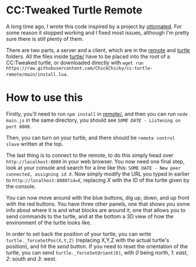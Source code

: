 # CC:Tweaked Turtle Remote

A long time ago, I wrote this code inspired by a project by [ottomated](https://github.com/ottomated). For some reason it stopped working and I fixed most issues, although I'm pretty sure there is still plenty of them.

There are two parts, a server and a client, which are in the [remote](remote/) and [turtle](turtle/) folders. All the files inside [turtle/](turtle/) have to be placed into the root of a CC:Tweaked turtle, or downloaded directly with `wget run https://raw.githubusercontent.com/ChickChicky/cc-turtle-remote/main/install.lua`.
# How to use this

Firstly, you'll need to run `npm install` in [remote/](remote/), and then you can run `node main.js` in the same directory, you should see *`SOME DATE`*` - Listening on port 8080`.

Then, you can turn on your turtle, and there should be `remote control slave` written at the top.

The last thing is to connect to the remote, to do this simply head over `http://localhost:8080` in your web browser. You now need one final step, look at your console and search for a line like this: `SOME DATE - New peer connected, assigning id `*`X`*. Now simply modify the URL you typed in earlier to `http://localhost:8080?id=`*`X`*, replacing *X* with the ID of the turtle given by the console.

You can now move around with the blue buttons, dig up, down, and up front with the red buttons. You have three other panels, one that shows you some info about where it is and what blocks are around it, one that allows you to send commands to the turtle, and at the bottom a 3D view of how the environment of the turtle looks like.

In order to set back the position of your turtle, you can write `turtle._forceSetPos(X,Y,Z)` (replacing X,Y,Z with the actual turtle's position), and hit the *send* button. If you need to reset the orientation of the turtle, you can send `turtle._forceSetOrient(D)`, with *0* being north, *1*: *east*, *2*: south and *3*: west.